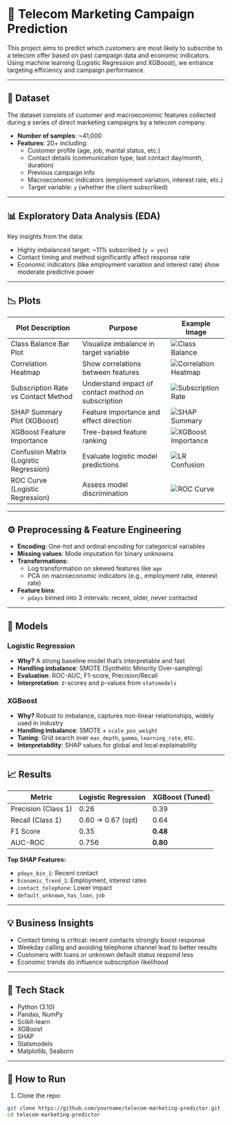 # 🎯 Telecom Marketing Campaign Prediction

This project aims to predict which customers are most likely to subscribe to a telecom offer based on past campaign data and economic indicators. Using machine learning (Logistic Regression and XGBoost), we enhance targeting efficiency and campaign performance.

---

## 📁 Dataset

The dataset consists of customer and macroeconomic features collected during a series of direct marketing campaigns by a telecom company.

- **Number of samples**: ~41,000
- **Features**: 20+ including:
  - Customer profile (age, job, marital status, etc.)
  - Contact details (communication type, last contact day/month, duration)
  - Previous campaign info
  - Macroeconomic indicators (employment variation, interest rate, etc.)
  - Target variable: `y` (whether the client subscribed)

---

## 📊 Exploratory Data Analysis (EDA)

Key insights from the data:

- Highly imbalanced target: ~11% subscribed (`y = yes`)
- Contact timing and method significantly affect response rate
- Economic indicators (like employment variation and interest rate) show moderate predictive power

---

## 📉 Plots

| Plot Description                       | Purpose                                             | Example Image                                         |
| -------------------------------------- | --------------------------------------------------- | ----------------------------------------------------- |
| Class Balance Bar Plot                 | Visualize imbalance in target variable              | ![Class Balance](imbalanced-target.png)               |
| Correlation Heatmap                    | Show correlations between features                  | ![Correlation Heatmap](correlation-heat-map.png)      |
| Subscription Rate vs Contact Method    | Understand impact of contact method on subscription | ![Subscription Rate](optimal-Threshold.png)           |
| SHAP Summary Plot (XGBoost)            | Feature importance and effect direction             | ![SHAP Summary](SHAP.png)                             |
| XGBoost Feature Importance             | Tree-based feature ranking                          | ![XGBoost Importance](XGBoost-feature-importance.png) |
| Confusion Matrix (Logistic Regression) | Evaluate logistic model predictions                 | ![LR Confusion](LR-confusion-matrix.png)              |
| ROC Curve (Logistic Regression)        | Assess model discrimination                         | ![ROC Curve](LR-ROC.png)                              |

---

## ⚙️ Preprocessing & Feature Engineering

- **Encoding**: One-hot and ordinal encoding for categorical variables
- **Missing values**: Mode imputation for binary unknowns
- **Transformations**:
  - Log transformation on skewed features like `age`
  - PCA on macroeconomic indicators (e.g., employment rate, interest rate)
- **Feature bins**:
  - `pdays` binned into 3 intervals: recent, older, never contacted

---

## 🤖 Models

### Logistic Regression

- **Why?** A strong baseline model that’s interpretable and fast
- **Handling imbalance**: SMOTE (Synthetic Minority Over-sampling)
- **Evaluation**: ROC-AUC, F1-score, Precision/Recall
- **Interpretation**: z-scores and p-values from `statsmodels`

### XGBoost

- **Why?** Robust to imbalance, captures non-linear relationships, widely used in industry
- **Handling imbalance**: SMOTE + `scale_pos_weight`
- **Tuning**: Grid search over `max_depth`, `gamma`, `learning_rate`, etc.
- **Interpretability**: SHAP values for global and local explainability

---

## 📈 Results

| Metric              | Logistic Regression | XGBoost (Tuned) |
| ------------------- | ------------------- | --------------- |
| Precision (Class 1) | 0.26                | 0.39            |
| Recall (Class 1)    | 0.60 → 0.67 (opt)   | 0.64            |
| F1 Score            | 0.35                | **0.48**        |
| AUC-ROC             | 0.756               | **0.80**        |

**Top SHAP Features:**

- `pdays_bin_1`: Recent contact
- `Economic_Trend_1`: Employment, interest rates
- `contact_telephone`: Lower impact
- `default_unknown`, `has_loan`, `job`

---

## 💡 Business Insights

- Contact timing is critical: recent contacts strongly boost response
- Weekday calling and avoiding telephone channel lead to better results
- Customers with loans or unknown default status respond less
- Economic trends do influence subscription likelihood

---

## 🧰 Tech Stack

- Python (3.10)
- Pandas, NumPy
- Scikit-learn
- XGBoost
- SHAP
- Statsmodels
- Matplotlib, Seaborn

---

## 🏁 How to Run

1. Clone the repo:

```bash
git clone https://github.com/yourname/telecom-marketing-predictor.git
cd telecom-marketing-predictor
```
